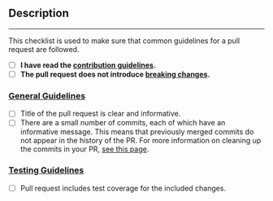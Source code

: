 <!-- DO NOT DELETE THIS TEMPLATE -->

## Description

---

This checklist is used to make sure that common guidelines for a pull request are followed.
- [ ] **I have read the [contribution guidelines](https://github.com/hgjura/example-of-eternal-durable-azure-functions/blob/main/CONTRIBUTING.md).**
- [ ] **The pull request does not introduce [breaking changes](https://github.com/dotnet/corefx/blob/master/Documentation/coding-guidelines/breaking-change-rules.md).**

### [General Guidelines](https://github.com/hgjura/example-of-eternal-durable-azure-functions/blob/main/CONTRIBUTING.md)
- [ ] Title of the pull request is clear and informative.
- [ ] There are a small number of commits, each of which have an informative message. This means that previously merged commits do not appear in the history of the PR. For more information on cleaning up the commits in your PR, [see this page](https://github.com/Azure/azure-powershell/blob/master/documentation/development-docs/cleaning-up-commits.md).

### [Testing Guidelines](https://github.com/hgjura/example-of-eternal-durable-azure-functions/blob/main/CONTRIBUTING.md)
- [ ] Pull request includes test coverage for the included changes.

